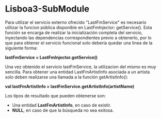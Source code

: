 # Lisboa3-SubModule

Para utilizar el servicio externo ofrecido "LastFmService" es necesario utilizar la funcion pública disponible en LastFmInjector: getService(). Esta función se encarga de realizar la inicialización completa del servicio, inyectando las dependencias correspondientes previo a obtenerlo, por lo que para obtener el servicio funcional solo debería quedar una linea de la siguiente forma:

**lastFmService = LastFmInjector.getService()**

Una vez obtenido el servicio lastFmService, la utilizacion del mismo es muy sencilla. Para obtener una entidad LastFmArtistInfo asociada a un artista solo deben realizarse una llamada a la función getArtistInfo():

**val lastFmArtistInfo = lastFmService.getArtistInfo(artistName)**

Los tipos de resultado que pueden obtenerse son:
* Una entidad **LastFmArtistInfo**, en caso de existir.
* **NULL**, en caso de que la búsqueda no sea exitosa.
